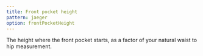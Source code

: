 ```yaml
---
title: Front pocket height
pattern: jaeger
option: frontPocketHeight
---
```


The height where the front pocket starts, as a factor of your natural waist to hip measurement.